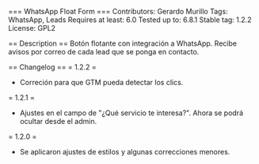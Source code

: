 === WhatsApp Float Form ===
Contributors: Gerardo Murillo
Tags: WhatsApp, Leads
Requires at least: 6.0
Tested up to: 6.8.1
Stable tag: 1.2.2
License: GPL2

== Description ==
Botón flotante con integración a WhatsApp. Recibe avisos por correo de cada lead que se ponga en contacto.

== Changelog ==
= 1.2.2 =
* Correción para que GTM pueda detectar los clics.

= 1.2.1 =
* Ajustes en el campo de "¿Qué servicio te interesa?". Ahora se podrá ocultar desde el admin.

= 1.2.0 =
* Se aplicaron ajustes de estilos y algunas correcciones menores.
